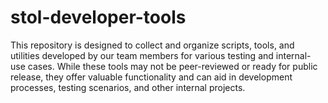 # stol-developer-tools
 This repository is designed to collect and organize scripts, tools, and utilities developed by our team members for various testing and internal-use cases. While these tools may not be peer-reviewed or ready for public release, they offer valuable functionality and can aid in development processes, testing scenarios, and other internal projects.
